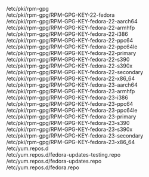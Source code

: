 /etc/pki/rpm-gpg  
/etc/pki/rpm-gpg/RPM-GPG-KEY-22-fedora  
/etc/pki/rpm-gpg/RPM-GPG-KEY-fedora-22-aarch64  
/etc/pki/rpm-gpg/RPM-GPG-KEY-fedora-22-armhfp  
/etc/pki/rpm-gpg/RPM-GPG-KEY-fedora-22-i386  
/etc/pki/rpm-gpg/RPM-GPG-KEY-fedora-22-ppc64  
/etc/pki/rpm-gpg/RPM-GPG-KEY-fedora-22-ppc64le  
/etc/pki/rpm-gpg/RPM-GPG-KEY-fedora-22-primary  
/etc/pki/rpm-gpg/RPM-GPG-KEY-fedora-22-s390  
/etc/pki/rpm-gpg/RPM-GPG-KEY-fedora-22-s390x  
/etc/pki/rpm-gpg/RPM-GPG-KEY-fedora-22-secondary  
/etc/pki/rpm-gpg/RPM-GPG-KEY-fedora-22-x86_64  
/etc/pki/rpm-gpg/RPM-GPG-KEY-fedora-23-aarch64  
/etc/pki/rpm-gpg/RPM-GPG-KEY-fedora-23-armhfp  
/etc/pki/rpm-gpg/RPM-GPG-KEY-fedora-23-i386  
/etc/pki/rpm-gpg/RPM-GPG-KEY-fedora-23-ppc64  
/etc/pki/rpm-gpg/RPM-GPG-KEY-fedora-23-ppc64le  
/etc/pki/rpm-gpg/RPM-GPG-KEY-fedora-23-primary  
/etc/pki/rpm-gpg/RPM-GPG-KEY-fedora-23-s390  
/etc/pki/rpm-gpg/RPM-GPG-KEY-fedora-23-s390x  
/etc/pki/rpm-gpg/RPM-GPG-KEY-fedora-23-secondary  
/etc/pki/rpm-gpg/RPM-GPG-KEY-fedora-23-x86_64  
/etc/yum.repos.d  
/etc/yum.repos.d/fedora-updates-testing.repo  
/etc/yum.repos.d/fedora-updates.repo  
/etc/yum.repos.d/fedora.repo  
